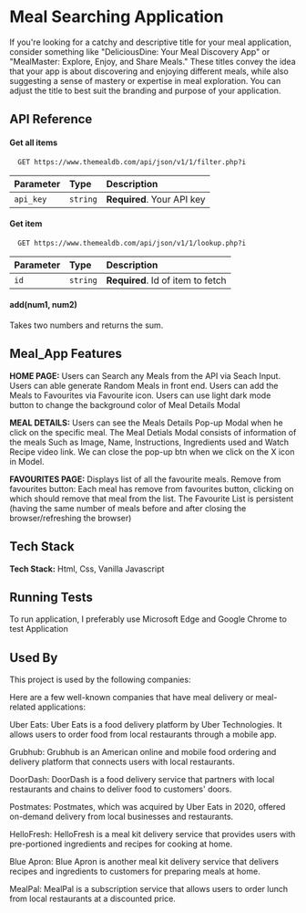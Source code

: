 
# Meal Searching Application

If you're looking for a catchy and descriptive title for your meal application, consider something like "DeliciousDine: Your Meal Discovery App" or "MealMaster: Explore, Enjoy, and Share Meals." These titles convey the idea that your app is about discovering and enjoying different meals, while also suggesting a sense of mastery or expertise in meal exploration. You can adjust the title to best suit the branding and purpose of your application.


## API Reference

#### Get all items

```http
  GET https://www.themealdb.com/api/json/v1/1/filter.php?i
```

| Parameter | Type     | Description                |
| :-------- | :------- | :------------------------- |
| `api_key` | `string` | **Required**. Your API key |

#### Get item

```http
  GET https://www.themealdb.com/api/json/v1/1/lookup.php?i
```

| Parameter | Type     | Description                       |
| :-------- | :------- | :-------------------------------- |
| `id`      | `string` | **Required**. Id of item to fetch |

#### add(num1, num2)

Takes two numbers and returns the sum.


## Meal_App Features

**HOME PAGE:**
Users can Search any Meals from the API via Seach Input.
Users can able generate Random Meals in front end.
Users can add the Meals to Favourites via Favourite icon.
Users can use light dark mode button to change the background color of Meal Details Modal

**MEAL DETAILS:**
Users can see the Meals Details Pop-up Modal when he click on the specific meal.
The Meal Detials Modal consists of information of the meals Such as Image, Name, Instructions, Ingredients used and Watch Recipe video link.
We can close the pop-up btn when we click on the X icon in Model.


**FAVOURITES PAGE:**
Displays list of all the favourite meals.
Remove from favourites button: Each meal has remove from favourites button, clicking on which should remove that meal from the list.
The Favourite List is persistent (having the same number of meals before and after closing the browser/refreshing the browser)


## Tech Stack

**Tech Stack:** Html, Css, Vanilla Javascript




## Running Tests

To run application, I preferably use Microsoft Edge and Google Chrome to test Application 




## Used By

This project is used by the following companies:

Here are a few well-known companies that have meal delivery or meal-related applications:

Uber Eats: Uber Eats is a food delivery platform by Uber Technologies. It allows users to order food from local restaurants through a mobile app.

Grubhub: Grubhub is an American online and mobile food ordering and delivery platform that connects users with local restaurants.

DoorDash: DoorDash is a food delivery service that partners with local restaurants and chains to deliver food to customers' doors.

Postmates: Postmates, which was acquired by Uber Eats in 2020, offered on-demand delivery from local businesses and restaurants.

HelloFresh: HelloFresh is a meal kit delivery service that provides users with pre-portioned ingredients and recipes for cooking at home.

Blue Apron: Blue Apron is another meal kit delivery service that delivers recipes and ingredients to customers for preparing meals at home.

MealPal: MealPal is a subscription service that allows users to order lunch from local restaurants at a discounted price.